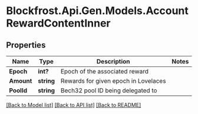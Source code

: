 # Blockfrost.Api.Gen.Models.AccountRewardContentInner
## Properties

Name | Type | Description | Notes
------------ | ------------- | ------------- | -------------
**Epoch** | **int?** | Epoch of the associated reward | 
**Amount** | **string** | Rewards for given epoch in Lovelaces | 
**PoolId** | **string** | Bech32 pool ID being delegated to | 

[[Back to Model list]](../README.md#documentation-for-models) [[Back to API list]](../README.md#documentation-for-api-endpoints) [[Back to README]](../README.md)

